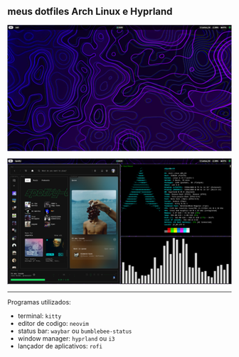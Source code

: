 ## meus dotfiles Arch Linux e Hyprland

![App Screenshot](print_clean.png)


![App Screenshot](print_apps.png)

---
Programas utilizados: 

 - terminal: `kitty`
 - editor de codigo: `neovim`
 - status bar: `waybar` ou `bumblebee-status`
 - window manager: `hyprland` ou `i3`
 - lançador de aplicativos: `rofi`
